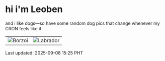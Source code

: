 # hi i'm Leoben

and i like dogs—so have some random dog pics that change whenever my CRON feels like it

|  |  |
|--------|----------|
| ![Borzoi](https://random-dog-vercel.vercel.app/api/random-borzoi?v=1757316317) | ![Labrador](https://random-dog-vercel.vercel.app/api/random-labrador?v=1757316317) |

Last updated: 2025-09-08 15:25 PHT
